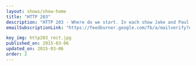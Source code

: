 ```yaml
---
layout: shows/show-home
title: "HTTP 203"
description: "HTTP 203 - Where do we start. In each show Jake and Paul pick a hot topic in the world of web development and discuss the various aspects of it, meanwhile dropping in lifehacks, lessons and some rather honest truths."
emailSubscriptionLink: "https://feedburner.google.com/fb/a/mailverify?uri=http203&amp;loc=en_US"

key_img: http203_rect.jpg
published_on: 2015-03-06
updated_on: 2015-03-06
order: 2
---
```

